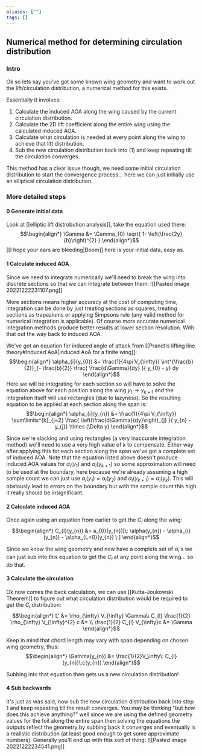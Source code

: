 ```yaml
---
aliases: [""]
tags: []
---
```


## Numerical method for determining circulation distribution
### Intro
Ok so lets say you've got some known wing geometry and want to work out the lift/circulation distribution, a numerical method for this exists.

Essentially it involves:
1) Calculate the induced AOA along the wing caused by the current circulation distribution.
2) Calculate the 2D lift coefficient along the entire wing using the calculated induced AOA.
3) Calculate what circulation is needed at every point along the wing to achieve that lift distribution.
4) Sub the new circulation distribution back into (1) and keep repeating till the circulation converges.

This method has a clear issue though, we need some initial circulation distribution to start the convergence process... here we can just initially use an elliptical circulation distribution.

### More detailed steps

#### 0 Generate initial data

Look at [[elliptic lift distrobution analysis]], take the equation used there:
$$\begin{align*}
\Gamma &= \Gamma_{0} \sqrt{ 1- \left(\frac{2y}{b}\right)^{2} }
\end{align*}$$
[[I hope your ears are bleeding|Boom]] here is your initial data, easy as.


#### 1 Calculate induced AOA
Since we need to integrate numerically we'll need to break the wing into discrete sections so that we can integrate between them:
![[Pasted image 20221222231107.png]]

More sections means higher accuracy at the cost of computing time, integration can be done by just treating sections as squares, treating sections as trapeziums or applying Simpsons rule (any valid method for numerical integration is applicable). Of course more accurate numerical integration methods produce better results at lower section resolution. With that out the way back to induced AOA.

We've got an equation for induced angle of  attack from [[Prandtls lifting line theory#Induced AoA|induced AoA for a finite wing]]:
$$\begin{align*}
 \alpha_{i}(y_{0}) &=    \frac{1}{4\pi V_{\infty}} \int^{\frac{b}{2}}_{- \frac{b}{2}} \frac{ \frac{d\Gamma}{dy}  }{ y_{0} - y} dy
\end{align*}$$
Here we will be integrating for each section so will have to solve the equation above for each position along the wing $y_{1}\to y_{k+1}$ and the integration itself will use rectangles (due to lazyness). So the resulting equation to be applied at each section along the span is:
$$\begin{align*}
\alpha_{i}(y_{n}) &=  \frac{1}{4\pi V_{\infty}} \sum\limits^{k}_{j=2} \frac{ \left(\frac{d\Gamma}{dy}\right)_{j}  }{ y_{n} - y_{j}} \times (\Delta y)
\end{align*}$$

Since we're slacking and using rectangles (a very inaccurate integration method) we'll need to use a very high value of $k$ to compensate. Either way after applying this for each section along the span we've got a complete set of induced AOA.
Note that the equation listed above doesn't produce induced AOA values for $\alpha_{i}(y_{1})$ and $\alpha_{i}(y_{k+1})$ so some approximation will need to be used at the boundary, here because we're already assuming a high sample count we can just use $\alpha_{i}(y_{1})=\alpha_{i}(y_{2})$ and $\alpha_{i}(y_{k+1})=\alpha_{i}(y_{k})$. This will obviously lead to errors on the boundary but with the sample count this high it really should be insignificant.

#### 2 Calculate induced AOA
Once again using an equation from earlier to get the $C_{l}$ along the wing:
$$\begin{align*}
C_{l}(y_{n}) &= a_{0}(y_{n})[\: \alpha(y_{n}) - \alpha_{i}(y_{n}) - \alpha_{L=0}(y_{n}) \:]
\end{align*}$$

Since we know the wing geometry and now have a complete set of $\alpha_{i}$'s we can just sub into this equation to get the $C_{l}$ at any point along the wing... so do that.

#### 3 Calculate the circulation

Ok now comes the back calculation, we can use [[Kutta-Joukowski Theorem]] to figure out what circulation distribution would be required to get the $C_{l}$ distribution:
$$\begin{align*}
L' &= \rho_{\infty} V_{\infty} \Gamma\\
C_{l} \frac{1}{2} \rho_{\infty} V_{\infty}^{2} c &= \\
\frac{1}{2} C_{l} V_{\infty}c &= \Gamma
\end{align*}$$

Keep in mind that chord length may vary with span depending on chosen wing geometry, thus:
$$\begin{align*}
\Gamma(y_{n}) &= \frac{1}{2}V_\infty\: C_{l}(y_{n})\:c(y_{n})
\end{align*}$$

Subbing into that equation then gets us a new circulation distribution!

#### 4 Sub backwards
It's just as was said, now sub the new circulation distribution back into step 1 and keep repeating till the result converges. You may be thinking "but how does this achieve anything?" well since we are using the defined geometry values for the foil along the entire span then solving the equations the outputs reflect the geometry by subbing back it converges and eventually is a realistic distribution (at least good enough to get some approximate numbers).
Generally you'll end up with this sort of thing:
![[Pasted image 20221222234541.png]]
